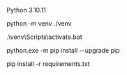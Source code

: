 Python 3.10.11

python -m venv ./venv

.\venv\Scripts\activate.bat

python.exe -m pip install --upgrade pip

pip install -r requirements.txt